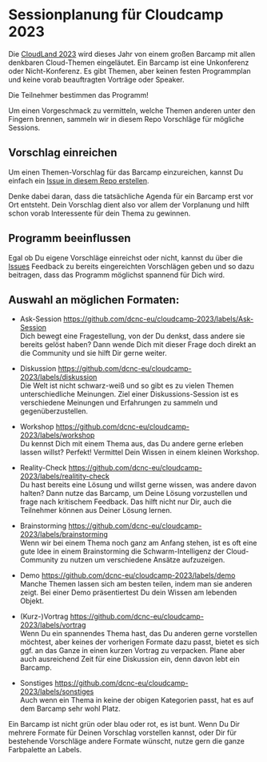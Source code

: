 # Sessionplanung für Cloudcamp 2023
Die [CloudLand 2023](https://www.cloudland.org/) wird dieses Jahr von einem großen Barcamp mit allen denkbaren
Cloud-Themen eingeläutet.
Ein Barcamp ist eine Unkonferenz oder Nicht-Konferenz. Es gibt Themen, aber keinen festen Programmplan und keine vorab
beauftragten Vorträge oder Speaker.

Die Teilnehmer bestimmen das Programm!

Um einen Vorgeschmack zu vermitteln, welche Themen anderen unter den Fingern brennen, sammeln wir in diesem Repo
Vorschläge für mögliche Sessions.

## Vorschlag einreichen
Um einen Themen-Vorschlag für das Barcamp einzureichen, kannst Du einfach ein
[Issue in diesem Repo erstellen](https://github.com/dcnc-eu/cloudcamp-2023/issues/new?assignees=&labels=&template=session-vorschlag.md&title=).

Denke dabei daran, dass die tatsächliche Agenda für ein Barcamp erst vor Ort entsteht.
Dein Vorschlag dient also vor allem der Vorplanung und hilft schon vorab Interessente für dein Thema zu
gewinnen. 

## Programm beeinflussen
Egal ob Du eigene Vorschläge einreichst oder nicht, kannst du über die
[Issues](https://github.com/dcnc-eu/cloudcamp-2023/issues) Feedback zu bereits eingereichten Vorschlägen geben und so
dazu beitragen, dass das Programm möglichst spannend für Dich wird.

## Auswahl an möglichen Formaten:
 
- Ask-Session https://github.com/dcnc-eu/cloudcamp-2023/labels/Ask-Session  
  Dich bewegt eine Fragestellung, von der Du denkst, dass andere sie bereits gelöst haben? 
  Dann wende Dich mit dieser Frage doch direkt an die Community und sie hilft Dir gerne weiter.

- Diskussion https://github.com/dcnc-eu/cloudcamp-2023/labels/diskussion  
  Die Welt ist nicht schwarz-weiß und so gibt es zu vielen Themen unterschiedliche Meinungen.
  Ziel einer Diskussions-Session ist es verschiedene Meinungen und Erfahrungen zu sammeln und gegenüberzustellen.

- Workshop https://github.com/dcnc-eu/cloudcamp-2023/labels/workshop  
  Du kennst Dich mit einem Thema aus, das Du andere gerne erleben lassen willst?
  Perfekt! Vermittel Dein Wissen in einem kleinen Workshop. 

- Reality-Check https://github.com/dcnc-eu/cloudcamp-2023/labels/realitity-check  
  Du hast bereits eine Lösung und willst gerne wissen, was andere davon halten?
  Dann nutze das Barcamp, um Deine Lösung vorzustellen und frage nach kritischem Feedback.
  Das hilft nicht nur Dir, auch die Teilnehmer können aus Deiner Lösung lernen.

- Brainstorming https://github.com/dcnc-eu/cloudcamp-2023/labels/brainstorming  
  Wenn wir bei einem Thema noch ganz am Anfang stehen, ist es oft eine gute Idee in einem Brainstorming die
  Schwarm-Intelligenz der Cloud-Community zu nutzen um verschiedene Ansätze aufzuzeigen.

- Demo https://github.com/dcnc-eu/cloudcamp-2023/labels/demo  
  Manche Themen lassen sich am besten teilen, indem man sie anderen zeigt.
  Bei einer Demo präsentiertest Du dein Wissen am lebenden Objekt. 

- (Kurz-)Vortrag https://github.com/dcnc-eu/cloudcamp-2023/labels/vortrag  
  Wenn Du ein spannendes Thema hast, das Du anderen gerne vorstellen möchtest, aber keines der vorherigen Formate dazu 
  passt, bietet es sich ggf. an das Ganze in einen kurzen Vortrag zu verpacken.
  Plane aber auch ausreichend Zeit für eine Diskussion ein, denn davon lebt ein Barcamp. 

- Sonstiges https://github.com/dcnc-eu/cloudcamp-2023/labels/sonstiges  
  Auch wenn ein Thema in keine der obigen Kategorien passt, hat es auf dem Barcamp sehr wohl Platz.
  
Ein Barcamp ist nicht grün oder blau oder rot, es ist bunt.
Wenn Du Dir mehrere Formate für Deinen Vorschlag vorstellen kannst, oder Dir für bestehende Vorschläge andere Formate wünscht, nutze gern die ganze Farbpalette an Labels.
